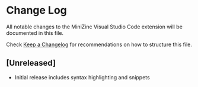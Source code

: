 # Change Log
All notable changes to the MiniZinc Visual Studio Code extension will be documented in this file.

Check [Keep a Changelog](http://keepachangelog.com/) for recommendations on how to structure this file.

## [Unreleased]
- Initial release includes syntax highlighting and snippets